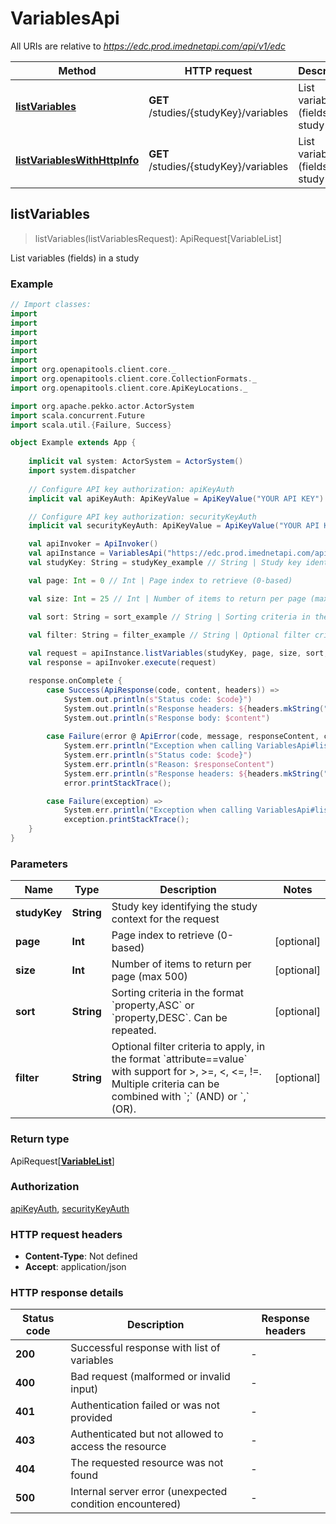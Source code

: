 # VariablesApi

All URIs are relative to *https://edc.prod.imednetapi.com/api/v1/edc*

Method | HTTP request | Description
------------- | ------------- | -------------
[**listVariables**](VariablesApi.md#listVariables) | **GET** /studies/{studyKey}/variables | List variables (fields) in a study
[**listVariablesWithHttpInfo**](VariablesApi.md#listVariablesWithHttpInfo) | **GET** /studies/{studyKey}/variables | List variables (fields) in a study



## listVariables

> listVariables(listVariablesRequest): ApiRequest[VariableList]

List variables (fields) in a study

### Example

```scala
// Import classes:
import 
import 
import 
import 
import 
import 
import org.openapitools.client.core._
import org.openapitools.client.core.CollectionFormats._
import org.openapitools.client.core.ApiKeyLocations._

import org.apache.pekko.actor.ActorSystem
import scala.concurrent.Future
import scala.util.{Failure, Success}

object Example extends App {
    
    implicit val system: ActorSystem = ActorSystem()
    import system.dispatcher
    
    // Configure API key authorization: apiKeyAuth
    implicit val apiKeyAuth: ApiKeyValue = ApiKeyValue("YOUR API KEY")

    // Configure API key authorization: securityKeyAuth
    implicit val securityKeyAuth: ApiKeyValue = ApiKeyValue("YOUR API KEY")

    val apiInvoker = ApiInvoker()
    val apiInstance = VariablesApi("https://edc.prod.imednetapi.com/api/v1/edc")
    val studyKey: String = studyKey_example // String | Study key identifying the study context for the request

    val page: Int = 0 // Int | Page index to retrieve (0-based)

    val size: Int = 25 // Int | Number of items to return per page (max 500)

    val sort: String = sort_example // String | Sorting criteria in the format `property,ASC` or `property,DESC`. Can be repeated.

    val filter: String = filter_example // String | Optional filter criteria to apply, in the format `attribute==value` with support for >, >=, <, <=, !=. Multiple criteria can be combined with `;` (AND) or `,` (OR).
    
    val request = apiInstance.listVariables(studyKey, page, size, sort, filter)
    val response = apiInvoker.execute(request)

    response.onComplete {
        case Success(ApiResponse(code, content, headers)) =>
            System.out.println(s"Status code: $code}")
            System.out.println(s"Response headers: ${headers.mkString(", ")}")
            System.out.println(s"Response body: $content")
        
        case Failure(error @ ApiError(code, message, responseContent, cause, headers)) =>
            System.err.println("Exception when calling VariablesApi#listVariables")
            System.err.println(s"Status code: $code}")
            System.err.println(s"Reason: $responseContent")
            System.err.println(s"Response headers: ${headers.mkString(", ")}")
            error.printStackTrace();

        case Failure(exception) => 
            System.err.println("Exception when calling VariablesApi#listVariables")
            exception.printStackTrace();
    }
}
```

### Parameters


Name | Type | Description  | Notes
------------- | ------------- | ------------- | -------------
 **studyKey** | **String**| Study key identifying the study context for the request |
 **page** | **Int**| Page index to retrieve (0-based) | [optional]
 **size** | **Int**| Number of items to return per page (max 500) | [optional]
 **sort** | **String**| Sorting criteria in the format &#x60;property,ASC&#x60; or &#x60;property,DESC&#x60;. Can be repeated. | [optional]
 **filter** | **String**| Optional filter criteria to apply, in the format &#x60;attribute&#x3D;&#x3D;value&#x60; with support for &gt;, &gt;&#x3D;, &lt;, &lt;&#x3D;, !&#x3D;. Multiple criteria can be combined with &#x60;;&#x60; (AND) or &#x60;,&#x60; (OR). | [optional]

### Return type

ApiRequest[[**VariableList**](VariableList.md)]


### Authorization

[apiKeyAuth](../README.md#apiKeyAuth), [securityKeyAuth](../README.md#securityKeyAuth)

### HTTP request headers

- **Content-Type**: Not defined
- **Accept**: application/json

### HTTP response details
| Status code | Description | Response headers |
|-------------|-------------|------------------|
| **200** | Successful response with list of variables |  -  |
| **400** | Bad request (malformed or invalid input) |  -  |
| **401** | Authentication failed or was not provided |  -  |
| **403** | Authenticated but not allowed to access the resource |  -  |
| **404** | The requested resource was not found |  -  |
| **500** | Internal server error (unexpected condition encountered) |  -  |

